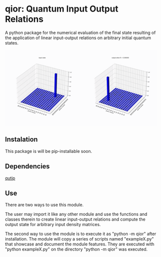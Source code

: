 # qior: Quantum Input Output Relations
A python package for the numerical evaluation of the final state resulting of the application of linear input-output relations on arbitrary initial quantum states.

![(this should be a gif)](eye-candy.gif)

## Instalation
This package is will be pip-installable soon.

## Dependencies
[qutip](qutip.org)

## Use
There are two ways to use this module.

The user may import it like any other module and use the functions and classes therein to create linear input-output relations and compute the output state for arbitrary input density matrices.

The second way to use the module is to execute it as "python -m qior" after installation. The module will copy a series of scripts named "exampleX.py" that showcase and document the module features. They are executed with "python exampleX.py" on the directory "python -m qior" was executed.
